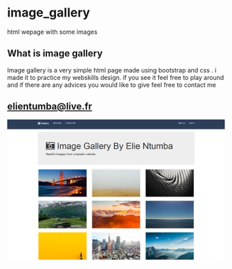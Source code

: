 # image_gallery
html wepage with some images
## What is image gallery
Image gallery is a very simple html page made using bootstrap
and css . i made it to practice my webskills design.
if you see it feel free to play around and if there are any advices you would like to give feel free
to contact me 
## elientumba@live.fr

<img src = "https://github.com/elientumba2019/image_gallery/blob/master/screenshot/gallery.png" alt = "Page picture"/>
